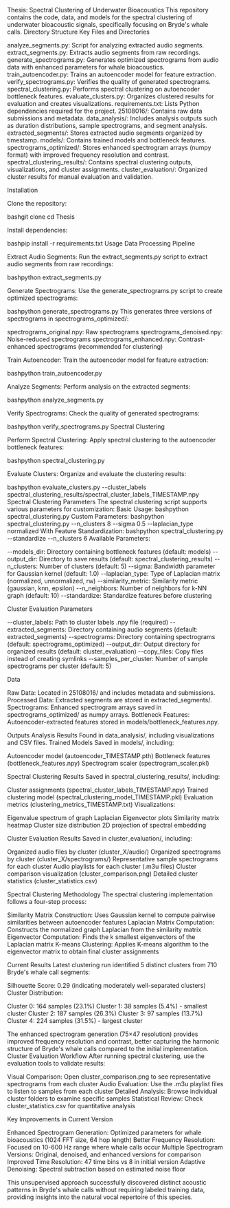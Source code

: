 Thesis: Spectral Clustering of Underwater Bioacoustics
This repository contains the code, data, and models for the spectral clustering of underwater bioacoustic signals, specifically focusing on Bryde's whale calls.
Directory Structure
Key Files and Directories

analyze_segments.py: Script for analyzing extracted audio segments.
extract_segments.py: Extracts audio segments from raw recordings.
generate_spectrograms.py: Generates optimized spectrograms from audio data with enhanced parameters for whale bioacoustics.
train_autoencoder.py: Trains an autoencoder model for feature extraction.
verify_spectrograms.py: Verifies the quality of generated spectrograms.
spectral_clustering.py: Performs spectral clustering on autoencoder bottleneck features.
evaluate_clusters.py: Organizes clustered results for evaluation and creates visualizations.
requirements.txt: Lists Python dependencies required for the project.
25108016/: Contains raw data submissions and metadata.
data_analysis/: Includes analysis outputs such as duration distributions, sample spectrograms, and segment analysis.
extracted_segments/: Stores extracted audio segments organized by timestamp.
models/: Contains trained models and bottleneck features.
spectrograms_optimized/: Stores enhanced spectrogram arrays (numpy format) with improved frequency resolution and contrast.
spectral_clustering_results/: Contains spectral clustering outputs, visualizations, and cluster assignments.
cluster_evaluation/: Organized cluster results for manual evaluation and validation.

Installation

Clone the repository:

bashgit clone <repository-url>
cd Thesis

Install dependencies:

bashpip install -r requirements.txt
Usage
Data Processing Pipeline

Extract Audio Segments: Run the extract_segments.py script to extract audio segments from raw recordings:

bashpython extract_segments.py

Generate Spectrograms: Use the generate_spectrograms.py script to create optimized spectrograms:

bashpython generate_spectrograms.py
This generates three versions of spectrograms in spectrograms_optimized/:

spectrograms_original.npy: Raw spectrograms
spectrograms_denoised.npy: Noise-reduced spectrograms
spectrograms_enhanced.npy: Contrast-enhanced spectrograms (recommended for clustering)


Train Autoencoder: Train the autoencoder model for feature extraction:

bashpython train_autoencoder.py

Analyze Segments: Perform analysis on the extracted segments:

bashpython analyze_segments.py

Verify Spectrograms: Check the quality of generated spectrograms:

bashpython verify_spectrograms.py
Spectral Clustering

Perform Spectral Clustering: Apply spectral clustering to the autoencoder bottleneck features:

bashpython spectral_clustering.py

Evaluate Clusters: Organize and evaluate the clustering results:

bashpython evaluate_clusters.py --cluster_labels spectral_clustering_results/spectral_cluster_labels_TIMESTAMP.npy
Spectral Clustering Parameters
The spectral clustering script supports various parameters for customization:
Basic Usage:
bashpython spectral_clustering.py
Custom Parameters:
bashpython spectral_clustering.py --n_clusters 8 --sigma 0.5 --laplacian_type normalized
With Feature Standardization:
bashpython spectral_clustering.py --standardize --n_clusters 6
Available Parameters:

--models_dir: Directory containing bottleneck features (default: models)
--output_dir: Directory to save results (default: spectral_clustering_results)
--n_clusters: Number of clusters (default: 5)
--sigma: Bandwidth parameter for Gaussian kernel (default: 1.0)
--laplacian_type: Type of Laplacian matrix (normalized, unnormalized, rw)
--similarity_metric: Similarity metric (gaussian, knn, epsilon)
--n_neighbors: Number of neighbors for k-NN graph (default: 10)
--standardize: Standardize features before clustering

Cluster Evaluation Parameters

--cluster_labels: Path to cluster labels .npy file (required)
--extracted_segments: Directory containing audio segments (default: extracted_segments)
--spectrograms: Directory containing spectrograms (default: spectrograms_optimized)
--output_dir: Output directory for organized results (default: cluster_evaluation)
--copy_files: Copy files instead of creating symlinks
--samples_per_cluster: Number of sample spectrograms per cluster (default: 5)

Data

Raw Data: Located in 25108016/ and includes metadata and submissions.
Processed Data: Extracted segments are stored in extracted_segments/.
Spectrograms: Enhanced spectrogram arrays saved in spectrograms_optimized/ as numpy arrays.
Bottleneck Features: Autoencoder-extracted features stored in models/bottleneck_features.npy.

Outputs
Analysis Results
Found in data_analysis/, including visualizations and CSV files.
Trained Models
Saved in models/, including:

Autoencoder model (autoencoder_TIMESTAMP.pth)
Bottleneck features (bottleneck_features.npy)
Spectrogram scaler (spectrogram_scaler.pkl)

Spectral Clustering Results
Saved in spectral_clustering_results/, including:

Cluster assignments (spectral_cluster_labels_TIMESTAMP.npy)
Trained clustering model (spectral_clustering_model_TIMESTAMP.pkl)
Evaluation metrics (clustering_metrics_TIMESTAMP.txt)
Visualizations:

Eigenvalue spectrum of graph Laplacian
Eigenvector plots
Similarity matrix heatmap
Cluster size distribution
2D projection of spectral embedding



Cluster Evaluation Results
Saved in cluster_evaluation/, including:

Organized audio files by cluster (cluster_X/audio/)
Organized spectrograms by cluster (cluster_X/spectrograms/)
Representative sample spectrograms for each cluster
Audio playlists for each cluster (.m3u files)
Cluster comparison visualization (cluster_comparison.png)
Detailed cluster statistics (cluster_statistics.csv)

Spectral Clustering Methodology
The spectral clustering implementation follows a four-step process:

Similarity Matrix Construction: Uses Gaussian kernel to compute pairwise similarities between autoencoder features
Laplacian Matrix Computation: Constructs the normalized graph Laplacian from the similarity matrix
Eigenvector Computation: Finds the k smallest eigenvectors of the Laplacian matrix
K-means Clustering: Applies K-means algorithm to the eigenvector matrix to obtain final cluster assignments

Current Results
Latest clustering run identified 5 distinct clusters from 710 Bryde's whale call segments:

Silhouette Score: 0.29 (indicating moderately well-separated clusters)
Cluster Distribution:

Cluster 0: 164 samples (23.1%)
Cluster 1: 38 samples (5.4%) - smallest cluster
Cluster 2: 187 samples (26.3%)
Cluster 3: 97 samples (13.7%)
Cluster 4: 224 samples (31.5%) - largest cluster



The enhanced spectrogram generation (75×47 resolution) provides improved frequency resolution and contrast, better capturing the harmonic structure of Bryde's whale calls compared to the initial implementation.
Cluster Evaluation Workflow
After running spectral clustering, use the evaluation tools to validate results:

Visual Comparison: Open cluster_comparison.png to see representative spectrograms from each cluster
Audio Evaluation: Use the .m3u playlist files to listen to samples from each cluster
Detailed Analysis: Browse individual cluster folders to examine specific samples
Statistical Review: Check cluster_statistics.csv for quantitative analysis

Key Improvements in Current Version

Enhanced Spectrogram Generation: Optimized parameters for whale bioacoustics (1024 FFT size, 64 hop length)
Better Frequency Resolution: Focused on 10-600 Hz range where whale calls occur
Multiple Spectrogram Versions: Original, denoised, and enhanced versions for comparison
Improved Time Resolution: 47 time bins vs 8 in initial version
Adaptive Denoising: Spectral subtraction based on estimated noise floor

This unsupervised approach successfully discovered distinct acoustic patterns in Bryde's whale calls without requiring labeled training data, providing insights into the natural vocal repertoire of this species.